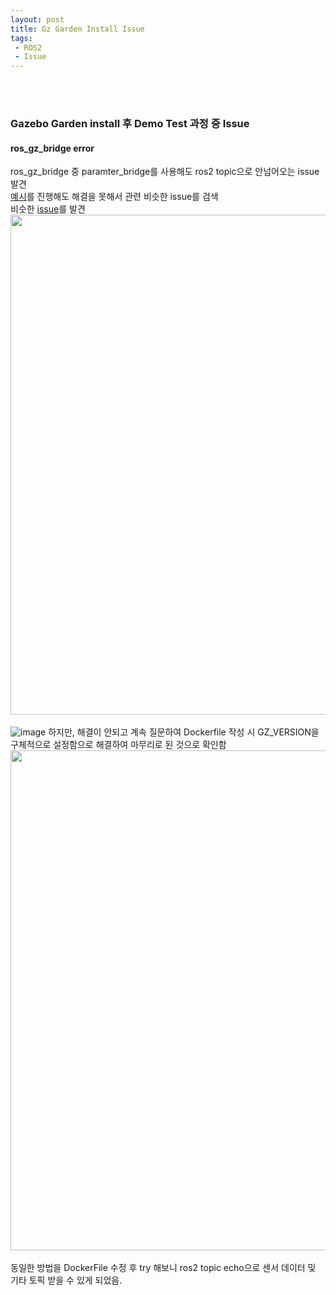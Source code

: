 ```yaml
---
layout: post
title: Gz Garden Install Issue  
tags: 
 - ROS2
 - Issue
---
```

<br/>
<br/>

### Gazebo Garden install 후 Demo Test 과정 중 Issue
#### ros_gz_bridge error
ros_gz_bridge 중 paramter_bridge를 사용해도 ros2 topic으로 안넘어오는 issue 발견  
[예시](https://index.ros.org/p/ros_gz_bridge/)를 진행해도 해결을 못해서 관련 비슷한 issue를 검색  
비슷한 [issue](https://github.com/gazebosim/ros_gz/issues/365)를 발견  
<img src=https://github.com/sitb157/sitb157.github.io/assets/108820413/c42cfc6f-3917-47e1-b666-27478a023f12 width="800px" hegith="400px"></img><br/><br/>
![image](https://github.com/sitb157/sitb157.github.io/assets/108820413/c42cfc6f-3917-47e1-b666-27478a023f12)
하지만, 해결이 안되고 계속 질문하여 Dockerfile 작성 시 GZ_VERSION을 구체적으로 설정함으로 해결하여 마무리로 된 것으로 확인함  
<img src=https://github.com/sitb157/sitb157.github.io/assets/108820413/4514ac9a-a82d-4b65-915c-d47f294b369e width="800px" hegith="400px"></img><br/><br/>
동일한 방법을 DockerFile 수정 후 try 해보니 ros2 topic echo으로 센서 데이터 및 기타 토픽 받을 수 있게 되었음.
